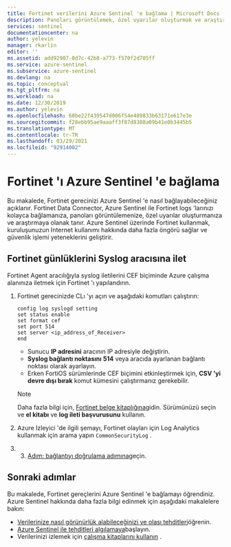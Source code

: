 ```yaml
---
title: Fortinet verilerini Azure Sentinel 'e bağlama | Microsoft Docs
description: Panoları görüntülemek, özel uyarılar oluşturmak ve araştırmayı geliştirmek için Fortinet gerecinizi Azure Sentinel 'e bağlayın.
services: sentinel
documentationcenter: na
author: yelevin
manager: rkarlin
editor: ''
ms.assetid: add92907-0d7c-42b8-a773-f570f2d705ff
ms.service: azure-sentinel
ms.subservice: azure-sentinel
ms.devlang: na
ms.topic: conceptual
ms.tgt_pltfrm: na
ms.workload: na
ms.date: 12/30/2019
ms.author: yelevin
ms.openlocfilehash: 60be22f439547d006f54e489833b63171e617e3e
ms.sourcegitcommit: f28ebb95ae9aaaff3f87d8388a09b41e0b3445b5
ms.translationtype: MT
ms.contentlocale: tr-TR
ms.lasthandoff: 03/29/2021
ms.locfileid: "92914002"
---
```

# <a name="connect-fortinet-to-azure-sentinel"></a>Fortinet 'ı Azure Sentinel 'e bağlama



Bu makalede, Fortinet gerecinizi Azure Sentinel 'e nasıl bağlayabileceğiniz açıklanır. Fortinet Data Connector, Azure Sentinel ile Fortinet logs 'larınızı kolayca bağlamanıza, panoları görüntülemenize, özel uyarılar oluşturmanıza ve araştırmaya olanak tanır. Azure Sentinel üzerinde Fortinet kullanmak, kuruluşunuzun Internet kullanımı hakkında daha fazla öngörü sağlar ve güvenlik işlemi yeteneklerini geliştirir. 


 
## <a name="forward-fortinet-logs-to-the-syslog-agent"></a>Fortinet günlüklerini Syslog aracısına ilet

Fortinet Agent aracılığıyla syslog iletilerini CEF biçiminde Azure çalışma alanınıza iletmek için Fortinet 'ı yapılandırın.

1. Fortinet gerecinizde CLı 'yı açın ve aşağıdaki komutları çalıştırın:

    ```console
    config log syslogd setting
    set status enable
    set format cef
    set port 514
    set server <ip_address_of_Receiver>
    end
    ```

    - Sunucu **IP adresini** aracının IP adresiyle değiştirin.
    - **Syslog bağlantı noktasını** **514** veya aracıda ayarlanan bağlantı noktası olarak ayarlayın.
    - Erken FortiOS sürümlerinde CEF biçimini etkinleştirmek için, **CSV 'yi devre dışı bırak** komut kümesini çalıştırmanız gerekebilir.
 
   > [!NOTE] 
   > Daha fazla bilgi için, [Fortinet belge kitaplığına](https://aka.ms/asi-syslog-fortinet-fortinetdocumentlibrary)gidin. Sürümünüzü seçin ve **el kitabı** ve **log ileti başvurusunu** kullanın.

1. Azure Izleyici 'de ilgili şemayı, Fortinet olayları için Log Analytics kullanmak için arama yapın `CommonSecurityLog` .

1. 3. [Adım: bağlantıyı doğrulama adımına](connect-cef-verify.md)geçin.


## <a name="next-steps"></a>Sonraki adımlar
Bu makalede, Fortinet gereçlerini Azure Sentinel 'e bağlamayı öğrendiniz. Azure Sentinel hakkında daha fazla bilgi edinmek için aşağıdaki makalelere bakın:
- [Verilerinize nasıl görünürlük alabileceğinizi ve olası tehditleri](quickstart-get-visibility.md)öğrenin.
- [Azure Sentinel ile tehditleri algılamaya](tutorial-detect-threats-built-in.md)başlayın.
- Verilerinizi izlemek için [çalışma kitaplarını kullanın](tutorial-monitor-your-data.md) .


